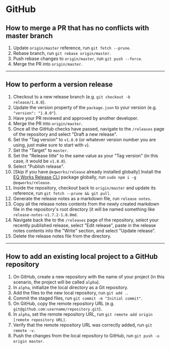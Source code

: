# GitHub

## How to merge a PR that has no conflicts with master branch

1. Update `origin/master` reference, run `git fetch --prune`.
2. Rebase branch, run `git rebase origin/master`.
3. Push rebase changes to `origin/master`, run `git push --force`.
4. Merge the PR into `origin/master`.

---

## How to perform a version release

1. Checkout to a new release branch (e.g. `git checkout -b release/1.8.0`).
2. Update the version property of the `package.json` to your version (e.g. `"version": "1.8.0"`).
3. Have your PR reviewed and approved by another developer.
4. Merge the PR into `origin/master`.
5. Once all the GitHub checks have passed, navigate to the `/releases` page of the repository and select "Draft a new release".
6. Set the "Tag version" to `v1.8.0` (or whatever version number you are using, just make sure to start with `v`).
7. Set the "Target" to `master`.
8. Set the "Release title" to the same value as your "Tag version" (in this case, it would be `v1.8.0`).
9. Select "Publish release".
10. [Skip if you have `@eqworks/release` already installed globally] Install the [EQ Works Release CLI](https://github.com/EQWorks/release) package globally, run `sudo npm i -g @eqworks/release`.
11. Inside the repository, checkout back to `origin/master` and update its reference, run `git fetch --prune && git pull`.
12. Generate the release notes as a markdown file, run `release notes`.
13. Copy all the release notes contents from the newly created markdown file in the repository's root directory (it will be named something like `release-notes-v1.7.2-1.8.0md`.
14. Navigate back the to the `/releases` page of the repository, select your recently published release, select "Edit release", paste in the release notes contents into the "Write" section, and select "Update release".
15. Delete the release notes file from the directory.

---

## How to add an existing local project to a GitHub repository

1. On GitHub, create a new repository with the name of your project (in this scenario, the project will be called `alpha`).
2. In `alpha`, initialize the local directory as a Git repository.
3. Add the files to the new local repository, run `git add .`.
4. Commit the staged files, run `git commit -m "Initial commit"`.
5. On GitHub, copy the remote repository URL (e.g. `git@github.com:username/repository.git`).
6. In `alpha`, set the remote repository URL, run `git remote add origin [remote repository URL]`.
7. Verify that the remote repository URL was correctly added, run `git remote -v`.
8. Push the changes from the local repository to GitHub, run `git push -u origin master`.
